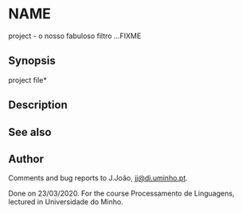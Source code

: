 # NAME

project - o nosso fabuloso filtro ...FIXME

## Synopsis

   project file*

## Description
## See also
## Author

Comments and bug reports to J.João, jj@di.uminho.pt.

Done on 23/03/2020.
For the course Processamento de Linguagens, lectured in Universidade do Minho.
